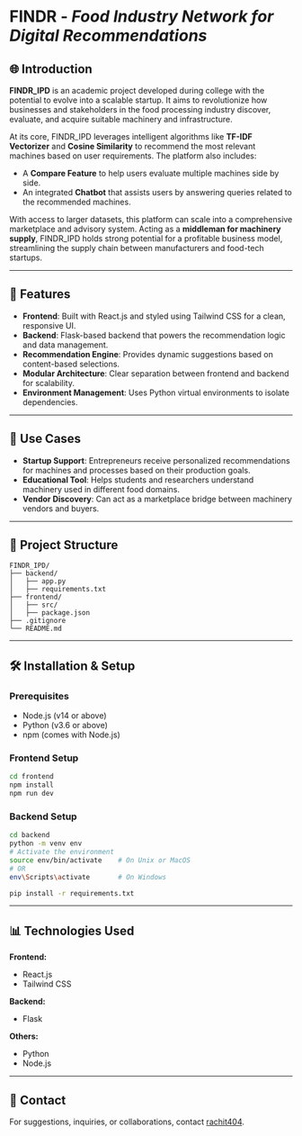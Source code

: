 # **FINDR** - *Food Industry Network for Digital Recommendations*

## 🌐 Introduction

**FINDR\_IPD** is an academic project developed during college with the potential to evolve into a scalable startup. It aims to revolutionize how businesses and stakeholders in the food processing industry discover, evaluate, and acquire suitable machinery and infrastructure.

At its core, FINDR\_IPD leverages intelligent algorithms like **TF-IDF Vectorizer** and **Cosine Similarity** to recommend the most relevant machines based on user requirements. The platform also includes:

* A **Compare Feature** to help users evaluate multiple machines side by side.
* An integrated **Chatbot** that assists users by answering queries related to the recommended machines.

With access to larger datasets, this platform can scale into a comprehensive marketplace and advisory system. Acting as a **middleman for machinery supply**, FINDR\_IPD holds strong potential for a profitable business model, streamlining the supply chain between manufacturers and food-tech startups.

---

## 🔧 Features

* **Frontend**: Built with React.js and styled using Tailwind CSS for a clean, responsive UI.
* **Backend**: Flask-based backend that powers the recommendation logic and data management.
* **Recommendation Engine**: Provides dynamic suggestions based on content-based selections.
* **Modular Architecture**: Clear separation between frontend and backend for scalability.
* **Environment Management**: Uses Python virtual environments to isolate dependencies.

---

## 📆 Use Cases

* **Startup Support**: Entrepreneurs receive personalized recommendations for machines and processes based on their production goals.
* **Educational Tool**: Helps students and researchers understand machinery used in different food domains.
* **Vendor Discovery**: Can act as a marketplace bridge between machinery vendors and buyers.

---

## 📁 Project Structure

```
FINDR_IPD/
├── backend/
│   ├── app.py
│   ├── requirements.txt
├── frontend/
│   ├── src/
│   ├── package.json
├── .gitignore
└── README.md
```

---

## 🛠️ Installation & Setup

### Prerequisites

* Node.js (v14 or above)
* Python (v3.6 or above)
* npm (comes with Node.js)

### Frontend Setup

```bash
cd frontend
npm install
npm run dev
```

### Backend Setup

```bash
cd backend
python -m venv env
# Activate the environment
source env/bin/activate    # On Unix or MacOS
# OR
env\Scripts\activate       # On Windows

pip install -r requirements.txt
```

---

## 📊 Technologies Used

**Frontend:**

* React.js
* Tailwind CSS

**Backend:**

* Flask

**Others:**

* Python
* Node.js

---

## 📩 Contact

For suggestions, inquiries, or collaborations, contact [rachit404](https://github.com/rachit404).
